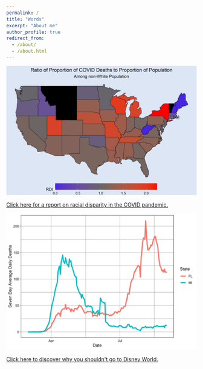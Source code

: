 ```yaml
---
permalink: /
title: "Words"
excerpt: "About me"
author_profile: true
redirect_from: 
  - /about/
  - /about.html
---
```


![Racial Disparity Data Analysis](/images/ratio_state.png)

[Click here for a report on racial disparity in the COVID pandemic.](COVID-19)

![Florida and Michigan](/images/DailyCOVIDDeaths.png)

[Click here to discover why you shouldn't go to Disney World.](FLMI)